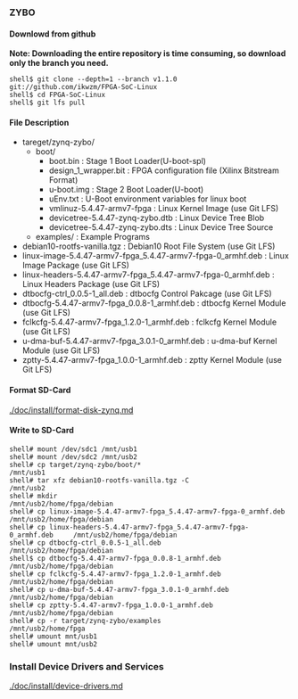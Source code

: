 ### ZYBO

#### Downlowd from github

**Note: Downloading the entire repository is time consuming, so download only the branch you need.**

```console
shell$ git clone --depth=1 --branch v1.1.0 git://github.com/ikwzm/FPGA-SoC-Linux
shell$ cd FPGA-SoC-Linux
shell$ git lfs pull
```

#### File Description

 * tareget/zynq-zybo/
   + boot/
     - boot.bin                                                      : Stage 1 Boot Loader(U-boot-spl)
     - design_1_wrapper.bit                                          : FPGA configuration file (Xilinx Bitstream Format)
     - u-boot.img                                                    : Stage 2 Boot Loader(U-boot)
     - uEnv.txt                                                      : U-Boot environment variables for linux boot
     - vmlinuz-5.4.47-armv7-fpga                                     : Linux Kernel Image       (use Git LFS)
     - devicetree-5.4.47-zynq-zybo.dtb                               : Linux Device Tree Blob   
     - devicetree-5.4.47-zynq-zybo.dts                               : Linux Device Tree Source
   + examples/                                                       : Example Programs
 * debian10-rootfs-vanilla.tgz                                       : Debian10 Root File System (use Git LFS)
 * linux-image-5.4.47-armv7-fpga_5.4.47-armv7-fpga-0_armhf.deb       : Linux Image Package      (use Git LFS)
 * linux-headers-5.4.47-armv7-fpga_5.4.47-armv7-fpga-0_armhf.deb     : Linux Headers Package    (use Git LFS)
 * dtbocfg-ctrl_0.0.5-1_all.deb                                      : dtbocfg Control Pakcage  (use Git LFS)
 * dtbocfg-5.4.47-armv7-fpga_0.0.8-1_armhf.deb                       : dtbocfg Kernel Module    (use Git LFS)
 * fclkcfg-5.4.47-armv7-fpga_1.2.0-1_armhf.deb                       : fclkcfg Kernel Module    (use Git LFS)
 * u-dma-buf-5.4.47-armv7-fpga_3.0.1-0_armhf.deb                     : u-dma-buf Kernel Module  (use Git LFS)
 * zptty-5.4.47-armv7-fpga_1.0.0-1_armhf.deb                         : zptty   Kernel Module    (use Git LFS)

#### Format SD-Card

[./doc/install/format-disk-zynq.md](format-disk-zynq.md)

#### Write to SD-Card

````console
shell# mount /dev/sdc1 /mnt/usb1
shell# mount /dev/sdc2 /mnt/usb2
shell# cp target/zynq-zybo/boot/*                                           /mnt/usb1
shell# tar xfz debian10-rootfs-vanilla.tgz -C                               /mnt/usb2
shell# mkdir                                                                /mnt/usb2/home/fpga/debian
shell# cp linux-image-5.4.47-armv7-fpga_5.4.47-armv7-fpga-0_armhf.deb       /mnt/usb2/home/fpga/debian
shell# cp linux-headers-5.4.47-armv7-fpga_5.4.47-armv7-fpga-0_armhf.deb     /mnt/usb2/home/fpga/debian
shell# cp dtbocfg-ctrl_0.0.5-1_all.deb                                      /mnt/usb2/home/fpga/debian
shell$ cp dtbocfg-5.4.47-armv7-fpga_0.0.8-1_armhf.deb                       /mnt/usb2/home/fpga/debian
shell# cp fclkcfg-5.4.47-armv7-fpga_1.2.0-1_armhf.deb                       /mnt/usb2/home/fpga/debian
shell# cp u-dma-buf-5.4.47-armv7-fpga_3.0.1-0_armhf.deb                     /mnt/usb2/home/fpga/debian
shell# cp zptty-5.4.47-armv7-fpga_1.0.0-1_armhf.deb                         /mnt/usb2/home/fpga/debian
shell# cp -r target/zynq-zybo/examples                                      /mnt/usb2/home/fpga
shell# umount mnt/usb1
shell# umount mnt/usb2
````

### Install Device Drivers and Services

[./doc/install/device-drivers.md](device-drivers.md)

